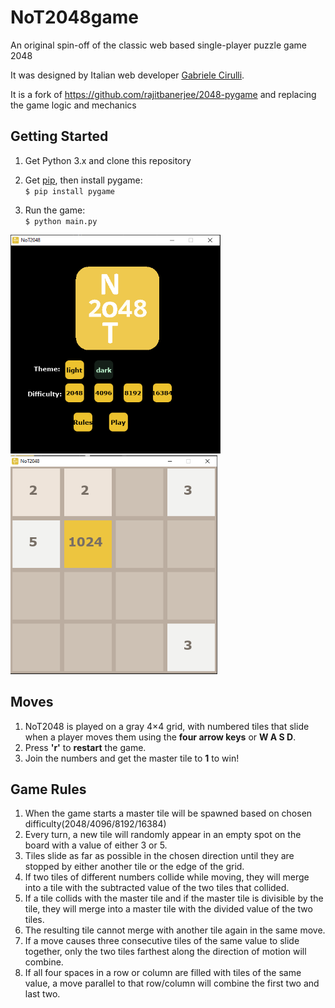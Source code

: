 # NoT2048game
An original spin-off of the classic web based single-player puzzle game 2048

It was designed by Italian web developer [Gabriele Cirulli](https://github.com/gabrielecirulli).

It is a fork of https://github.com/rajitbanerjee/2048-pygame and replacing the game logic and mechanics

## Getting Started
1. Get Python 3.x and clone this repository
2. Get [pip](https://www.makeuseof.com/tag/install-pip-for-python/), then install pygame:\
    ```$ pip install pygame```

3. Run the game:\
    ```$ python main.py```
    
<img src="images/menu.jpg" height=350>      <img src="images/game.jpg" height=350>

## Moves
1. NoT2048 is played on a gray 4×4 grid, with numbered tiles that slide when a player moves them using the **four arrow keys** or **W A S D**.
2. Press **'r'** to **restart** the game.
3. Join the numbers and get the master tile to **1** to win!

## Game Rules
1. When the game starts a master tile will be spawned based on chosen difficulty(2048/4096/8192/16384)
2. Every turn, a new tile will randomly appear in an empty spot on the board with a value of either 3 or 5.
3. Tiles slide as far as possible in the chosen direction until they are stopped by either another tile or the edge of the grid. 
4. If two tiles of different numbers collide while moving, they will merge into a tile with the subtracted value of the two tiles that collided.
5. If a tile collids with the master tile and if the master tile is divisible by the tile, they will merge into a master tile with the divided value of the two tiles.
6. The resulting tile cannot merge with another tile again in the same move. 
7. If a move causes three consecutive tiles of the same value to slide together, only the two tiles farthest along the direction of motion will combine. 
8. If all four spaces in a row or column are filled with tiles of the same value, a move parallel to that row/column will combine the first two and last two.
